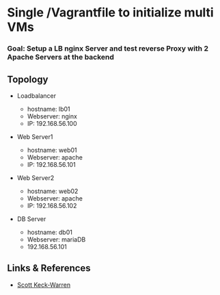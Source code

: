 # Single /Vagrantfile to initialize multi VMs 
### Goal: Setup a LB nginx Server and test reverse Proxy with 2 Apache Servers at the backend

## Topology

* Loadbalancer 
  + hostname: lb01
  + Webserver: nginx
  + IP: 192.168.56.100
  
* Web Server1
  + hostname: web01
  + Webserver: apache
  + IP: 192.168.56.101
  
* Web Server2
  + hostname: web02
  + Webserver: apache
  + IP: 192.168.56.102
  
* DB Server
  + hostname: db01
  + Webserver: mariaDB
  + 192.168.56.101
  
## Links & References

+ [Scott Keck-Warren](http://www.thisprogrammingthing.com/2015/multiple-vagrant-vms-in-one-vagrantfile/)
  
  
